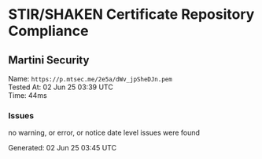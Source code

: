 # STIR/SHAKEN Certificate Repository Compliance

## Martini Security

Name: `https://p.mtsec.me/2e5a/dWv_jpSheDJn.pem`\
Tested At: 02 Jun 25 03:39 UTC\
Time: 44ms

### Issues

no warning, or error, or notice date level issues were found

Generated: 02 Jun 25 03:45 UTC
